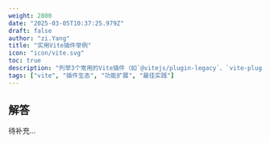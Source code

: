 ```yaml
---
weight: 2800
date: "2025-03-05T10:37:25.979Z"
draft: false
author: "zi.Yang"
title: "实用Vite插件举例"
icon: "icon/vite.svg"
toc: true
description: "列举3个常用的Vite插件（如`@vitejs/plugin-legacy`、`vite-plugin-pwa`），并说明它们如何解决兼容性、PWA支持等具体问题？"
tags: ["vite", "插件生态", "功能扩展", "最佳实践"]
---
```


## 解答

待补充...
